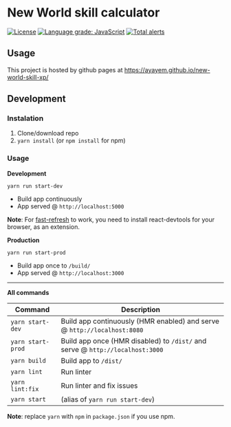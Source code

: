 # New World skill calculator
[![License](https://img.shields.io/github/license/AyAyEm/new-world-skill-xp)](https://github.com/AyAyEm/new-world-skill-xp/blob/main/LICENSE.md)
[![Language grade: JavaScript](https://img.shields.io/lgtm/grade/javascript/g/AyAyEm/new-world-skill-xp.svg?logo=lgtm&logoWidth=18)](https://lgtm.com/projects/g/AyAyEm/new-world-skill-xp/context:javascript)
[![Total alerts](https://img.shields.io/lgtm/alerts/g/AyAyEm/new-world-skill-xp.svg?logo=lgtm&logoWidth=18)](https://lgtm.com/projects/g/AyAyEm/new-world-skill-xp/alerts/)

## Usage
This project is hosted by github pages at https://ayayem.github.io/new-world-skill-xp/

## Development
### Instalation
1. Clone/download repo
2. `yarn install` (or `npm install` for npm)

### Usage
**Development**

`yarn run start-dev`

* Build app continuously
* App served @ `http://localhost:5000`

**Note**: For [fast-refresh](https://github.com/pmmmwh/react-refresh-webpack-plugin) to work, you need to install react-devtools for your browser, as an extension.

**Production**

`yarn run start-prod`

* Build app once to `/build/`
* App served @ `http://localhost:3000`

---

**All commands**

Command | Description
--- | ---
`yarn start-dev` | Build app continuously (HMR enabled) and serve @ `http://localhost:8080`
`yarn start-prod` | Build app once (HMR disabled) to `/dist/` and serve @ `http://localhost:3000`
`yarn build` | Build app to `/dist/`
`yarn lint` | Run linter
`yarn lint:fix` | Run linter and fix issues
`yarn start` | (alias of `yarn run start-dev`)

**Note**: replace `yarn` with `npm` in `package.json` if you use npm.
